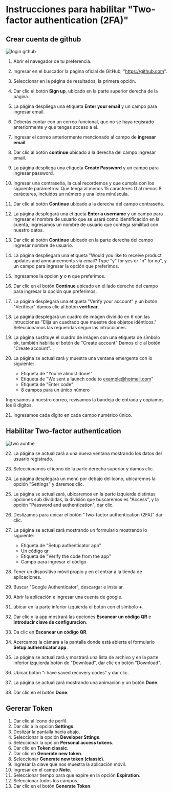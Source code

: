 # Instrucciones para habilitar "Two-factor authentication (2FA)"

## Crear cuenta de github

![login github](https://user-images.githubusercontent.com/132395694/235984675-563b298b-10bf-48cc-993c-08b5cf0ce5c7.jpeg)


1. Abrir el navegador de tu preferencia.

2. Ingresar en el buscador la página oficial de GitHub, "https://github.com".

3. Seleccionar en la página de resultados, la primera opción.

4. Dar clic el botón **Sign up**, ubicado en la parte superior derecha de la página.

5. La página despliega una etiqueta **Enter your email** y un campo para ingresar email.

6. Deberás contar con un correo funcional, que no se haya regisrado anteriormente y que tengas acceso a el. 

7. Ingresar el correo anteriormente mencionado al campo de **ingresar email**.

8. Dar clic al botón **continue** ubicado a la derecha del campo ingresar email.

9. La página despliega una etiqueta **Create Password** y un campo para ingresar password.

10. Ingresar una contraseña, la cual recordemos y que cumpla con los siguiente parámetros: Que tenga al menos 15 carácteres O al menos 8 carácteres, incluidos un número y una letra minúscula.

11. Dar clic al botón **Continue** ubicado a la derecha del campo contraseña.

12. La página desplegará una etiqueta **Enter a username** y un campo para ingresar el nombre de usuario que se usará como identificación en la cuenta, ingresamos un nombre de usuario que contega similitud con nuestro datos.

13. Dar clic al botón **Continue** ubicado en la parte derecha del campo ingresar nombre de usuario.

14. La página despliegará una etiqueta "Would you like to receive product updates and announcements via email?
Type "y" for yes or "n" for no", y un campo para ingresar la opción que preferimos.

15. Ingresamos la opción **y** o **n**  que preferimos.

16. Dar clic en el botón **Continue** ubicado en el lado derecho del campo para ingresar la opción que preferimos.

17. La página desplegará una etiqueta "Verify your account" y un botón "Verificar"
	damos clic al botón **verificar**.

18. La página desplegará un cuadro de imágen dividido en 6 con las intrucciones "Elija un cuadrado que muestre dos objetos idénticos." Seleccionamos las requeridas segun las intrucciones.

19. La pàgina sustituye el cuadro de imágen con una etiqueta de símbolo ok, también habilita el botón de "Create account"
Damos clic al botón "Create account".

20. La página se actualizará y muestra una ventana emergente con lo siguiente:
    - Etiqueta de "You're almost done!"
    - Etiqueta de "We sent a launch code to example@hotmail.com"
    - Etiqueta de "Enter code"
    - 8 campos para un único número 
 
 Ingresamos a nuestro correo, revisamos la bandeja de entrada y copiamos los 8 dígitos.

21. Ingresamos cada dígito en cada campo numérico único.

## Habilitar Two-factor authentication

![two aunthe](https://user-images.githubusercontent.com/132395694/235985117-7ce32f54-47ad-4ecc-8a78-605eb2ac9240.png)


22. La página se actualizará a una nueva ventana mostrando los datos del usuario registrado.

23. Seleccionamos el ícono de la parte derecha superior y damos clic.

24. La página desplegará un menú por debajo del ícono, ubicaremos la opción "Settings" y daremos clic.

25. La página se actualizará, ubicaremos en la parte izquierda distintas opciones sub divididas, la división que buscaremos es "Access", y la opción "Password and authentication", dar clic.
 
26. Deslizamos para ubicar el botón "Two-factor authentication (2FA)" dar clic. 

27.  La página se actualizará mostrando un formulario mostrando lo siguiente:
     - Etiqueta de "Setup authenticator app"
     - Un código qr
     - Etiqueta de "Verify the code from the app"
     - Campo para ingresar el código

28. Tener un dispositivo móvil propio y en el entrar a la tienda de aplicaciones.

28. Buscar "Google Authenticator", descargar e instalar.

29. Abrir la aplicación e ingresar una cuenta de google.

30. ubicar en la parte inferior izquierda el botón con el símbolo **+**.

31. Dar clic y la app mostrará las opciones **Escanear un código QR** e **Introducir clave de configuracion**.

32. Da clic en **Escanear un código QR**.

33. Acercamos la cámara a la pantalla donde está abierta el formulario **Setup authenticator app**.

34. La página se actualizará y mostrará una lista de archivo y en la parte inferior izquierda botón de "Download", dar clic en botón "Download".

35. Ubicar botón "i have saved recovery codes" y dar clic.

36. La página se actualizará mostrando una animación y un botón **Done**. 
37. Dar clic en el botón **Done**.

## Gererar Token

1. Dar clic al ícono de perfil.
2. Dar clic a la opción **Settings**.
3. Deslizar la pantalla hacia abajo.
4. Seleccionar la opción **Developer Sttings**.
5. Seleccionar la opción **Personal access tokens**.
6. Dar clic en **Token classic**.
7. Dar clic en **Generate new token**.
8. Seleccionar **Generate new token (classic)**.
9. Ingresar la clave que nos muestra la aplicaciòn móvil.
10. Ingresar en el campo **Note**.
11. Seleccionar tiempo para que expire en la opción **Expiration**.
12. Seleccionar todos los campos.
13. Dar clic en el botón **Generate Token**.

